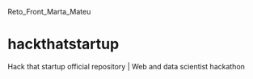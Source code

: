 Reto_Front_Marta_Mateu


# hackthatstartup
Hack that startup official repository | Web and data scientist hackathon
